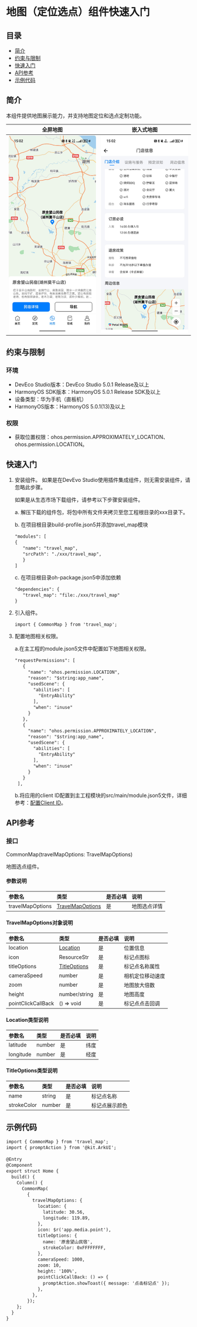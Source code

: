 # 地图（定位选点）组件快速入门

## 目录

- [简介](#简介)
- [约束与限制](#约束与限制)
- [快速入门](#快速入门)
- [API参考](#API参考)
- [示例代码](#示例代码)

## 简介

本组件提供地图展示能力，并支持地图定位和选点定制功能。

| 全屏地图                           | 嵌入式地图                          |
|--------------------------------|--------------------------------|
| <img src="screenshots/full.jpg" width="300"> | <img src="screenshots/part.jpg" width="300"> |

## 约束与限制
### 环境
* DevEco Studio版本：DevEco Studio 5.0.1 Release及以上
* HarmonyOS SDK版本：HarmonyOS 5.0.1 Release SDK及以上
* 设备类型：华为手机（直板机）
* HarmonyOS版本：HarmonyOS 5.0.1(13)及以上

### 权限
- 获取位置权限：ohos.permission.APPROXIMATELY_LOCATION、ohos.permission.LOCATION。

## 快速入门
1. 安装组件。
   如果是在DevEvo Studio使用插件集成组件，则无需安装组件，请忽略此步骤。

   如果是从生态市场下载组件，请参考以下步骤安装组件。

   a. 解压下载的组件包，将包中所有文件夹拷贝至您工程根目录的xxx目录下。

   b. 在项目根目录build-profile.json5并添加travel_map模块
   ```
   "modules": [
   {
      "name": "travel_map",
      "srcPath": "./xxx/travel_map",
      }
   ]
   ```
   c. 在项目根目录oh-package.json5中添加依赖
   ```
   "dependencies": {
      "travel_map": "file:./xxx/travel_map"
   }
   ```

2. 引入组件。

   ```
   import { CommonMap } from 'travel_map';
   ```

3. 配置地图相关权限。

   a.在主工程的module.json5文件中配置如下地图相关权限。
   ```
   "requestPermissions": [
      {
        "name": "ohos.permission.LOCATION",
        "reason": "$string:app_name",
        "usedScene": {
          "abilities": [
            "EntryAbility"
          ],
          "when": "inuse"
        }
      },
      {
        "name": "ohos.permission.APPROXIMATELY_LOCATION",
        "reason": "$string:app_name",
        "usedScene": {
          "abilities": [
            "EntryAbility"
          ],
          "when": "inuse"
        }
      }
    ],
   ```
   
   b.将应用的client ID配置到主工程模块的src/main/module.json5文件，详细参考：[配置Client ID](https://developer.huawei.com/consumer/cn/doc/harmonyos-guides/account-client-id)。

## API参考

### 接口
CommonMap(travelMapOptions: TravelMapOptions)

地图选点组件。

#### 参数说明

| 参数名              | 类型                    | 是否必填 | 说明     |
|:-----------------|:----------------------|:-----|:-------|
| travelMapOptions       | [TravelMapOptions](#TravelMapOptions对象说明) | 是    | 地图选点详情 |

#### TravelMapOptions对象说明

| 参数名              | 类型            | 是否必填 | 说明       |
|:-----------------|:--------------|:---|:---------|
| location       | [Location](#Location类型说明)      | 是  | 位置信息     |
| icon       | ResourceStr   | 是  | 标记点图标    |
| titleOptions       | [TitleOptions](#TitleOptions类型说明)  | 是  | 标记点名称属性  |
| cameraSpeed       | number        | 是  | 相机定位移动速度 |
| zoom       | number        | 是  | 地图放大倍数   |
| height       | number/string | 是  | 地图高度     |
| pointClickCallBack       | () => void    | 是  | 标记点点击回调  |

#### Location类型说明

| 参数名       | 类型     | 是否必填 | 说明 |
|:----------|:-------|:---|:---|
| latitude  | number | 是  | 纬度 |
| longitude | number | 是  | 经度 |


#### TitleOptions类型说明

| 参数名                | 类型     | 是否必填 | 说明 |
|:-------------------|:-------|:---|:---|
| name              | string | 是  | 标记点名称 |
| strokeColor      | number | 是  | 标记点展示颜色 |

## 示例代码

```
import { CommonMap } from 'travel_map';
import { promptAction } from '@kit.ArkUI';

@Entry
@Component
export struct Home {
  build() {
    Column() {
      CommonMap(
        {
          travelMapOptions: {
            location: {
              latitude: 30.56,
              longitude: 119.89,
            },
            icon: $r('app.media.point'),
            titleOptions: {
              name: '原舍望山民宿',
              strokeColor: 0xFFFFFFFF,
            },
            cameraSpeed: 1000,
            zoom: 10,
            height: '100%',
            pointClickCallBack: () => {
              promptAction.showToast({ message: '点击标记点' });
            },
          },
        });
    };
  }
}
```
